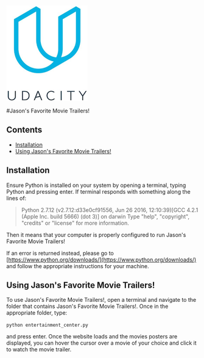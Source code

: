 ![Udacity Logo](/img/Udacity_200.png)

#Jason's Favorite Movie Trailers!

## Contents

- [Installation](#installation)
- [Using Jason's Favorite Movie Trailers!](#jasons-favorite-movie-trailer)

## Installation

Ensure Python is installed on your system by opening a terminal, typing Python
and pressing enter.  If terminal responds with something along the lines of:

>Python 2.7.12 (v2.7.12:d33e0cf91556, Jun 26 2016, 12:10:39)[GCC 4.2.1 (Apple Inc. build 5666) (dot 3)] on darwin Type "help", "copyright", "credits" or "license" for more information.

Then it means that your computer is properly configured to run Jason's Favorite Movie Trailers!

If an error is returned instead, please go to [https://www.python.org/downloads/](https://www.python.org/downloads/)
and follow the appropriate instructions for your machine.

## Using Jason's Favorite Movie Trailers!

To use Jason's Favorite Movie Trailers!, open a terminal and navigate to the folder
that contains Jason's Favorite Movie Trailers!.  Once in the appropriate folder, type:

`python entertainment_center.py`

and press enter. Once the website loads
and the movies posters are displayed, you can hover the cursor over a movie of your
choice and click it to watch the movie trailer.